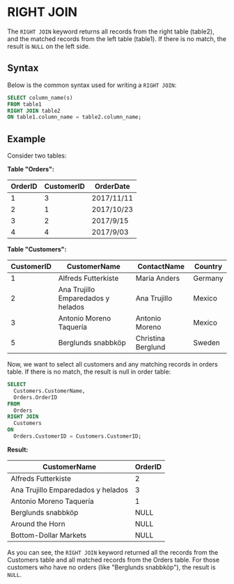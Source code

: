 # RIGHT JOIN

The `RIGHT JOIN` keyword returns all records from the right table (table2), and the matched records from the left table (table1). If there is no match, the result is `NULL` on the left side.

## Syntax

Below is the common syntax used for writing a `RIGHT JOIN`:

```sql
SELECT column_name(s)
FROM table1
RIGHT JOIN table2
ON table1.column_name = table2.column_name;
```

## Example

Consider two tables:

**Table "Orders":**

| OrderID | CustomerID | OrderDate  |
|--|--|--|
| 1 | 3 | 2017/11/11  |
| 2 | 1 | 2017/10/23  |
| 3 | 2 | 2017/9/15  |
| 4 | 4 | 2017/9/03  |

**Table "Customers":**

| CustomerID | CustomerName | ContactName | Country |
|--|--|--|--|
| 1 | Alfreds Futterkiste | Maria Anders | Germany |
| 2 | Ana Trujillo Emparedados y helados | Ana Trujillo | Mexico |
| 3 | Antonio Moreno Taquería | Antonio Moreno | Mexico |
| 5 | Berglunds snabbköp | Christina Berglund | Sweden |

Now, we want to select all customers and any matching records in orders table. If there is no match, the result is null in order table:

```sql
SELECT 
  Customers.CustomerName, 
  Orders.OrderID
FROM 
  Orders
RIGHT JOIN 
  Customers 
ON 
  Orders.CustomerID = Customers.CustomerID;
```

**Result:**

| CustomerName | OrderID |
|--|--|
| Alfreds Futterkiste  | 2 |
| Ana Trujillo Emparedados y helados  | 3 |
| Antonio Moreno Taquería  | 1 |
| Berglunds snabbköp  | NULL |
| Around the Horn  | NULL |
| Bottom-Dollar Markets  | NULL |

As you can see, the `RIGHT JOIN` keyword returned all the records from the Customers table and all matched records from the Orders table. For those customers who have no orders (like "Berglunds snabbköp"), the result is `NULL`.